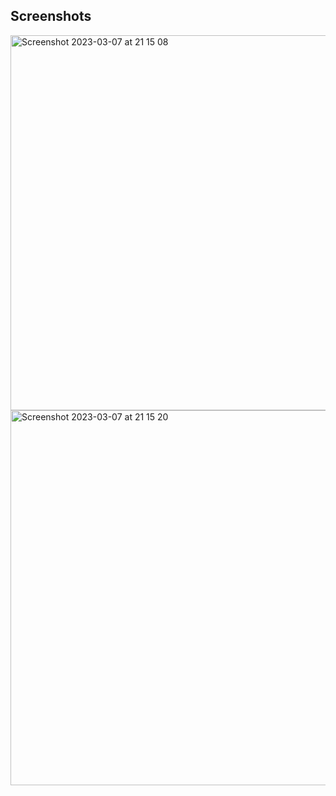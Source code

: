 Screenshots
---------------------

<img width="600" alt="Screenshot 2023-03-07 at 21 15 08" src="https://user-images.githubusercontent.com/88784785/223527566-699a9818-06fc-4df0-8bb0-a1624401eccc.png">
<img width="600" alt="Screenshot 2023-03-07 at 21 15 20" src="https://user-images.githubusercontent.com/88784785/223527568-fe58e99f-3d7e-4f18-802f-b1d0d8e9fddf.png">
